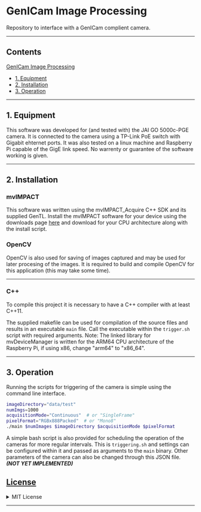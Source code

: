 # GenICam Image Processing

Repository to interface with a GenICam complient camera.

---

## Contents

[GenICam Image Processing](#genicam-image-processing)

- [1. Equipment](#1-equipment)
- [2. Installation](#2-installation)
- [3. Operation](#3-operation)

---

## 1. Equipment

This software was developed for (and tested with) the JAI GO 5000c-PGE camera. It is connected to the camera using a TP-Link PoE switch with Gigabit ehternet ports. It was also tested on a linux machine and Raspberry Pi capable of the GigE link speed. No warrenty or guarantee of the software working is given.

---

## 2. Installation

### mvIMPACT

This software was written using the mvIMPACT_Acquire C++ SDK and its supplied GenTL.
Install the mvIMPACT software for your device using the downloads page [here](http://static.matrix-vision.com/mvIMPACT_Acquire/2.45.0/) and download for your CPU architecture along with the install script.

### OpenCV

OpenCV is also used for saving of images captured and may be used for later procesing of the images. It is required to build and compile OpenCV for this application (this may take some time).

---

### C++

To compile this project it is necessary to have a C++ compiler with at least C++11.

The supplied makefile can be used for compilation of the source files and results in an executable `main` file. Call the executable within the `trigger.sh` script with required arguments. Note: The linked library for mvDeviceManager is written for the ARM64 CPU architecture of the Raspberry Pi, if using x86, change "arm64" to "x86_64".

---

## 3. Operation

Running the scripts for triggering of the camera is simple using the command line interface.

```bash
imageDirectory="data/test"
numImgs=1000
acquisitionMode="Continuous"  # or "SingleFrame"
pixelFormat="RGBx888Packed"  # or "Mono8"
./main $numImages $imageDirectory $acquisitionMode $pixelFormat
```

A simple bash script is also provided for scheduling the operation of the cameras for more regular intervals. This is `triggering.sh` and settings can be configured within it and passed as arguments to the `main` binary. Other parameters of the camera can also be changed through this JSON file. ***(NOT YET IMPLEMENTED)***

## [License](LICENSE)

<details>
<summary>MIT License</summary>

Copyright (c) 2021 Ryan Smith

Permission is hereby granted, free of charge, to any person obtaining a copy
of this software and associated documentation files (the "Software"), to deal
in the Software without restriction, including without limitation the rights
to use, copy, modify, merge, publish, distribute, sublicense, and/or sell
copies of the Software, and to permit persons to whom the Software is
furnished to do so, subject to the following conditions:

The above copyright notice and this permission notice shall be included in all
copies or substantial portions of the Software.

THE SOFTWARE IS PROVIDED "AS IS", WITHOUT WARRANTY OF ANY KIND, EXPRESS OR
IMPLIED, INCLUDING BUT NOT LIMITED TO THE WARRANTIES OF MERCHANTABILITY,
FITNESS FOR A PARTICULAR PURPOSE AND NONINFRINGEMENT. IN NO EVENT SHALL THE
AUTHORS OR COPYRIGHT HOLDERS BE LIABLE FOR ANY CLAIM, DAMAGES OR OTHER
LIABILITY, WHETHER IN AN ACTION OF CONTRACT, TORT OR OTHERWISE, ARISING FROM,
OUT OF OR IN CONNECTION WITH THE SOFTWARE OR THE USE OR OTHER DEALINGS IN THE
SOFTWARE.
</details>

---
